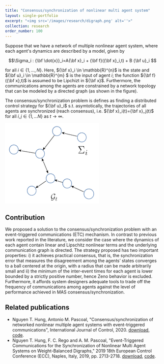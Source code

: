 ```yaml
---
title: "Consensus/synchronization of nonlinear multi agent system"
layout: single-portfolio
excerpt: "<img src='/images/research/digraph.png' alt=''>"
collection: research
order_number: 100
---
```

Suppose that we have a network of multiple nonlinear agent system, where each agent's dynamics are described by a model, given by 

$$\Sigma_i : {\bf \dot{x}}_i=A{\bf x}_i + {\bf f}({\bf x}_i,t) + B {\bf u}_i $$

for all $i \in \{1,...,N\}$. Here, ${\bf x}_i \in \mathbb{R}^{n}$ is the state and ${\bf u}_i \in \mathbb{R}^{m} $ is the input of agent $i$; the function ${\bf f}({\bf x},t)$ is assumed to be Lipchizt in ${\bf x}$. 
Furthermore, the communications among the agents are constrained by a network topology that can be modeled by a directed graph (as shown in the figure).

The consensus/synchronization problem is defines as finding a distributed control strategy for ${\bf u}_i$ s.t. asymtotically, the trajectories of all agents are synchronized (reach consensus), i.e. ${\bf x}_i(t)={\bf x}_j(t)$ for all $i,j \in \{1,...N\}$ as $t\to \infty$. 

![](/images/research/digraph.png)


## Contribution
We proposed a solution to the consensus/synchronization problem with an event-triggered communications (ETC) mechanism. In contrast to previous work reported in the literature, we consider the case where the dynamics of each agent contain linear and Lipschitz nonlinear terms and the underlying communication graph is directed. The strategy proposed has two important
properties: i) it achieves practical consensus, that is, the synchronization error that
measures the disagreement among the agents’ states converges to a ball centered at
the origin, with a radius that can be made arbitrarily small and ii) the minimum of
the inter-event times for each agent is lower bounded by a strictly positive number,
hence Zeno behavior is excluded. Furthermore, it affords system designers adequate
tools to trade off the frequency of communications among agents against the level
of performance achieved in MAS consensus/synchronization. 

## Related publications

-  Nguyen T. Hung, Antonio M. Pascoal, "Consensus/synchronization of networked nonlinear
multiple agent systems with event-triggered communications", International Journal of Control, 2020. [download](https://www.tandfonline.com/doi/full/10.1080/00207179.2020.1849806), [code](https://github.com/nt-hung/consensus-synchronization-of-MAS-with-ETC.git).
- Nguyen T. Hung, F. C. Rego and A. M. Pascoal, "Event-Triggered Communications for the Synchronization of Nonlinear Multi Agent Systems on Weight-Balanced Digraphs," 2019 18th European Control Conference (ECC), Naples, Italy, 2019, pp. 2713-2718. [download](https://doi.org/10.23919/ECC.2019.8796277), [code]().

<!-- [Poster](/files/pdf/research/PolMeth 2019 Poster.pdf){: .btn--research} -->